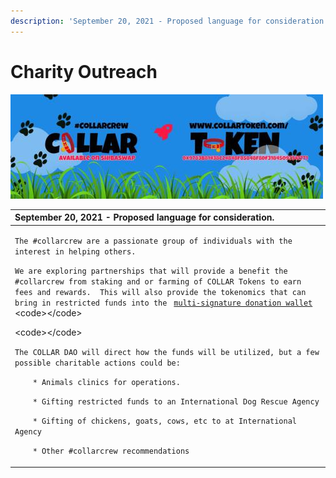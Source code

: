 ```yaml
---
description: 'September 20, 2021 - Proposed language for consideration.'
---
```


# Charity Outreach

![](../../.gitbook/assets/1080x360.jpg)

<table>
  <thead>
    <tr>
      <th style="text-align:left">September 20, 2021 - Proposed language for consideration.</th>
    </tr>
  </thead>
  <tbody>
    <tr>
      <td style="text-align:left">
        <p><code>The #collarcrew are a passionate group of individuals with the interest in helping others.</code>
        </p>
        <p><code>We are exploring partnerships that will provide a benefit the #collarcrew from staking and or farming of COLLAR Tokens to earn fees and rewards.  This will also provide the tokenomics that can bring in restricted funds into the </code>
          <a
          href="multi-signature-donation-wallet.md"><code>multi-signature donation wallet</code>
            </a>&lt;code&gt;&lt;/code&gt;</p>
        <p>&lt;code&gt;&lt;/code&gt;</p>
        <p><code>The COLLAR DAO will direct how the funds will be utilized, but a few possible charitable actions could be:</code>
        </p>
        <p><code>    * Animals clinics for operations.</code>
        </p>
        <p><code>    * Gifting restricted funds to an International Dog Rescue Agency</code>
        </p>
        <p><code>    * Gifting of chickens, goats, cows, etc to at International Agency</code>
        </p>
        <p><code>    * Other #collarcrew recommendations</code>
        </p>
      </td>
    </tr>
  </tbody>
</table>


